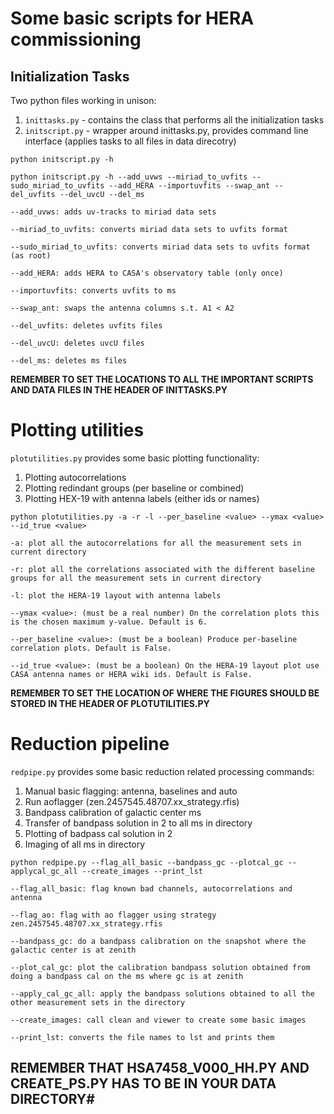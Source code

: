 # Some basic scripts for HERA commissioning

## Initialization Tasks

Two python files working in unison:

1. `inittasks.py` - contains the class that performs all the initialization tasks
2. `initscript.py` - wrapper around inittasks.py, provides command line interface (applies tasks to all files in data direcotry)

`python initscript.py -h`

`python initscript.py -h --add_uvws --miriad_to_uvfits --sudo_miriad_to_uvfits --add_HERA --importuvfits --swap_ant --del_uvfits --del_uvcU --del_ms`

`--add_uvws: adds uv-tracks to miriad data sets`

`--miriad_to_uvfits: converts miriad data sets to uvfits format`

`--sudo_miriad_to_uvfits: converts miriad data sets to uvfits format (as root)`

`--add_HERA: adds HERA to CASA's observatory table (only once)`

`--importuvfits: converts uvfits to ms`

`--swap_ant: swaps the antenna columns s.t. A1 < A2`

`--del_uvfits: deletes uvfits files`

`--del_uvcU: deletes uvcU files`

`--del_ms: deletes ms files`

**REMEMBER TO SET THE LOCATIONS TO ALL THE IMPORTANT SCRIPTS AND DATA FILES IN THE HEADER OF INITTASKS.PY**

# Plotting utilities

`plotutilities.py` provides some basic plotting functionality:

1. Plotting autocorrelations
2. Plotting redindant groups (per baseline or combined)
3. Plotting HEX-19 with antenna labels (either ids or names)

`python plotutilities.py -a -r -l --per_baseline <value> --ymax <value> --id_true <value>`

`-a: plot all the autocorrelations for all the measurement sets in current directory`

`-r: plot all the correlations associated with the different baseline groups for all the measurement sets in current directory`

`-l: plot the HERA-19 layout with antenna labels`

`--ymax <value>: (must be a real number) On the correlation plots this is the chosen maximum y-value. Default is 6.`

`--per_baseline <value>: (must be a boolean) Produce per-baseline correlation plots. Default is False.`

`--id_true <value>: (must be a boolean) On the HERA-19 layout plot use CASA antenna names or HERA wiki ids. Default is False.`

**REMEMBER TO SET THE LOCATION OF WHERE THE FIGURES SHOULD BE STORED IN THE HEADER OF PLOTUTILITIES.PY**

# Reduction pipeline

`redpipe.py` provides some basic reduction related processing commands:

1. Manual basic flagging: antenna, baselines and auto
2. Run aoflagger (zen.2457545.48707.xx_strategy.rfis)
3. Bandpass calibration of galactic center ms
4. Transfer of bandpass solution in 2 to all ms in directory
5. Plotting of badpass cal solution in 2
6. Imaging of all ms in directory

`python redpipe.py --flag_all_basic --bandpass_gc --plotcal_gc --applycal_gc_all --create_images --print_lst`

`--flag_all_basic: flag known bad channels, autocorrelations and antenna`

`--flag_ao: flag with ao flagger using strategy zen.2457545.48707.xx_strategy.rfis`

`--bandpass_gc: do a bandpass calibration on the snapshot where the galactic center is at zenith`

`--plot_cal_gc: plot the calibration bandpass solution obtained from doing a bandpass cal on the ms where gc is at zenith`

`--apply_cal_gc_all: apply the bandpass solutions obtained to all the other measurement sets in the directory`

`--create_images: call clean and viewer to create some basic images`

`--print_lst: converts the file names to lst and prints them`

## REMEMBER THAT HSA7458_V000_HH.PY AND CREATE_PS.PY HAS TO BE IN YOUR DATA DIRECTORY#
